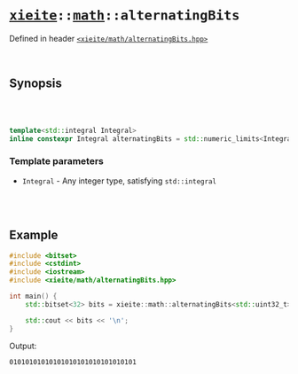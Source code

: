 # [`xieite`](../../README.md)`::`[`math`](../../docs/math.md)`::alternatingBits`
Defined in header [`<xieite/math/alternatingBits.hpp>`](../../include/xieite/math/alternatingBits.hpp)

<br/>

## Synopsis

<br/><br/>

```cpp
template<std::integral Integral>
inline constexpr Integral alternatingBits = std::numeric_limits<Integral>::max() / 3;
```
### Template parameters
- `Integral` - Any integer type, satisfying `std::integral`

<br/><br/>

## Example
```cpp
#include <bitset>
#include <cstdint>
#include <iostream>
#include <xieite/math/alternatingBits.hpp>

int main() {
	std::bitset<32> bits = xieite::math::alternatingBits<std::uint32_t>;

	std::cout << bits << '\n';
}
```
Output:
```
01010101010101010101010101010101
```
